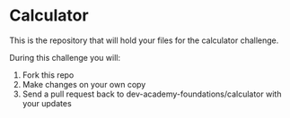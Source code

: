# Calculator

This is the repository that will hold your files for the calculator challenge.

During this challenge you will:
1. Fork this repo
2. Make changes on your own copy
3. Send a pull request back to dev-academy-foundations/calculator with your updates
